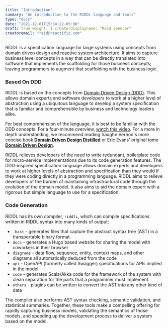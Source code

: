 ```yaml
---
title: "Introduction"
summary: "An introduction to the RIDDL language and tools"
type: "docs"
date: "2021-12-01T15:34:22-05:00"
draft: true weight: 1 creatordisplayname: "Reid Spencer"
creatoremail: "reid@reactific.com"
---
```


RIDDL is a specification language for large systems using concepts from domain 
driven design and reactive system architecture. It aims to capture  business level 
concepts in a way that can be directly translated into software that 
implements the scaffolding for those business concepts; leaving programmers 
to augment that scaffolding with the business logic.

### Based On DDD 
RIDDL is based on the concepts from 
[Domain Driven Design (DDD)](https://en.wikipedia.org/wiki/Domain-driven_design). This allows 
domain experts and software developers to work at a higher level of abstraction using a 
ubiquitous language to develop a system specification that is familiar and comprehensible by 
business and technology leaders alike.    

For best comprehension of the language, it is best to be familiar with the
DDD concepts. For a four-minute overview,
[watch this video](https://elearn.domainlanguage.com/). For a more in depth
understanding, we recommend reading Vaughn Vernon's more concise book
**[Domain Driven Design Distilled](https://www.amazon.com/Domain-Driven-Design-Distilled-Vaughn-Vernon-ebook/dp/B01JJSGE5S/ref=sr_1_1)**
or Eric Evans' original tome
**[Domain Driven Design](https://www.amazon.com/Domain-Driven-Design-Tackling-Complexity-Software-ebook/dp/B00794TAUG/ref=pd_sim_351_2/139-5372630-4190805)**.

RIDDL relieves developers of the need to write redundant, boilerplate code for micro-service 
implementations due to its code generation features. The DDD-inspired specification language 
allows domain experts and developers to work at higher levels of abstraction and specification 
than they would if they were coding directly in a programming language. RIDDL aims to relieve developers
of the burden of maintaining infrastructural code through the evolution of the
domain model. It also aims to aid the domain expert with a rigorous  but simple language to use 
for a specification.

### Code Generation
RIDDL has its own compiler, `riddlc`, which can compile specifications written in RIDDL syntax
into many kinds of output:
* `.bast` - generates files that capture the abstract syntax tree (AST) in a transportable binary
  format
* `docs` - generates a Hugo based website for sharing the model with coworkers in their browser
* `diagrams` - data flow, sequence, entity, context maps, and other diagrams all automatically 
  deduced from the code
* `api` - OpenAPI (formerly called Swagger) specifications for APIs implied in the model
* `code` - generates Scala/Akka code for the framework of the system with clean separation for
  the parts that a programmer must implement.
* `others` - plugins can be written to convert the AST into any other kind of data

The compiler also performs AST syntax checking, semantic validation, and statistical summaries.
Together, these tools make a compelling offering for rapidly capturing business models,
validating the semantics of those models, and speeding up the development process to deliver a
system based on the model.

